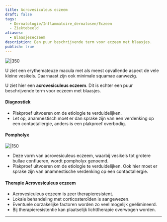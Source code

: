 ```yaml
---
title: Acrovesiculeus eczeem
draft: false
tags:
  - Dermatologie/Inflammatoire_dermatosen/Eczeem
  - Ziektebeeld
aliases:
  - Blaasjeseczeem
description: Een puur beschrijvende term voor eczeem met blaasjes.
publish: true
---
```






![|350](https://i.imgur.com/FJsmHMA.png)


U ziet een erythemateuze macula met als meest opvallende aspect de vele kleine vesikels. Daarnaast zijn ook minimale squamae aanwezig.

U ziet hier een **acrovesiculeus eczeem**. Dit is echter een puur beschrijvende term voor eczeem met blaasjes.

#### Diagnostiek

- Plakproef uitvoeren om de etiologie te verduidelijken.
- Let op, anamnestisch moet er dan sprake zijn van een verdenking op een contactallergie, anders is een plakproef overbodig.





#### Pompholyx
![|150](https://i.imgur.com/IshBAJX.png)
- Deze vorm van acrovesiculeus eczeem, waarbij vesikels tot grotere bullae conflueren, wordt pompholyx genoemd.
- Plakproef uitvoeren om de etiologie te verduidelijken. Ook hier moet er sprake zijn van anamnestische verdenking op een contactallergie.

#### Therapie Acrovesiculeus eczeem

- Acrovesiculeus eczeem is zeer therapieresistent.
- Lokale behandeling met corticosteroïden is aangewezen.
- Eventuele oorzakelijke factoren worden zo veel mogelijk geëlimineerd.
- Bij therapieresistentie kan plaatselijk lichttherapie overwogen worden.

---